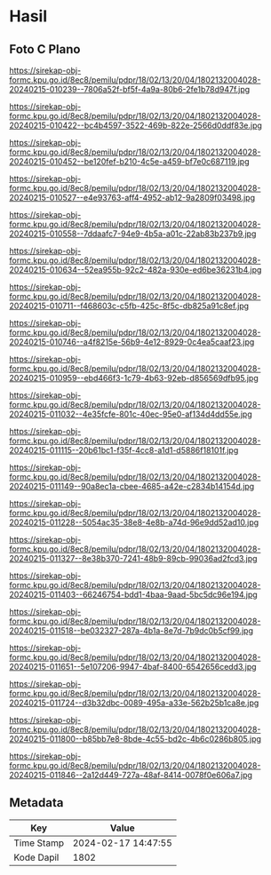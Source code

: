 # Hasil

## Foto C Plano

https://sirekap-obj-formc.kpu.go.id/8ec8/pemilu/pdpr/18/02/13/20/04/1802132004028-20240215-010239--7806a52f-bf5f-4a9a-80b6-2fe1b78d947f.jpg

https://sirekap-obj-formc.kpu.go.id/8ec8/pemilu/pdpr/18/02/13/20/04/1802132004028-20240215-010422--bc4b4597-3522-469b-822e-2566d0ddf83e.jpg

https://sirekap-obj-formc.kpu.go.id/8ec8/pemilu/pdpr/18/02/13/20/04/1802132004028-20240215-010452--be120fef-b210-4c5e-a459-bf7e0c687119.jpg

https://sirekap-obj-formc.kpu.go.id/8ec8/pemilu/pdpr/18/02/13/20/04/1802132004028-20240215-010527--e4e93763-aff4-4952-ab12-9a2809f03498.jpg

https://sirekap-obj-formc.kpu.go.id/8ec8/pemilu/pdpr/18/02/13/20/04/1802132004028-20240215-010558--7ddaafc7-94e9-4b5a-a01c-22ab83b237b9.jpg

https://sirekap-obj-formc.kpu.go.id/8ec8/pemilu/pdpr/18/02/13/20/04/1802132004028-20240215-010634--52ea955b-92c2-482a-930e-ed6be36231b4.jpg

https://sirekap-obj-formc.kpu.go.id/8ec8/pemilu/pdpr/18/02/13/20/04/1802132004028-20240215-010711--f468603c-c5fb-425c-8f5c-db825a91c8ef.jpg

https://sirekap-obj-formc.kpu.go.id/8ec8/pemilu/pdpr/18/02/13/20/04/1802132004028-20240215-010746--a4f8215e-56b9-4e12-8929-0c4ea5caaf23.jpg

https://sirekap-obj-formc.kpu.go.id/8ec8/pemilu/pdpr/18/02/13/20/04/1802132004028-20240215-010959--ebd466f3-1c79-4b63-92eb-d856569dfb95.jpg

https://sirekap-obj-formc.kpu.go.id/8ec8/pemilu/pdpr/18/02/13/20/04/1802132004028-20240215-011032--4e35fcfe-801c-40ec-95e0-af134d4dd55e.jpg

https://sirekap-obj-formc.kpu.go.id/8ec8/pemilu/pdpr/18/02/13/20/04/1802132004028-20240215-011115--20b61bc1-f35f-4cc8-a1d1-d5886f18101f.jpg

https://sirekap-obj-formc.kpu.go.id/8ec8/pemilu/pdpr/18/02/13/20/04/1802132004028-20240215-011149--90a8ec1a-cbee-4685-a42e-c2834b14154d.jpg

https://sirekap-obj-formc.kpu.go.id/8ec8/pemilu/pdpr/18/02/13/20/04/1802132004028-20240215-011228--5054ac35-38e8-4e8b-a74d-96e9dd52ad10.jpg

https://sirekap-obj-formc.kpu.go.id/8ec8/pemilu/pdpr/18/02/13/20/04/1802132004028-20240215-011327--8e38b370-7241-48b9-89cb-99036ad2fcd3.jpg

https://sirekap-obj-formc.kpu.go.id/8ec8/pemilu/pdpr/18/02/13/20/04/1802132004028-20240215-011403--66246754-bdd1-4baa-9aad-5bc5dc96e194.jpg

https://sirekap-obj-formc.kpu.go.id/8ec8/pemilu/pdpr/18/02/13/20/04/1802132004028-20240215-011518--be032327-287a-4b1a-8e7d-7b9dc0b5cf99.jpg

https://sirekap-obj-formc.kpu.go.id/8ec8/pemilu/pdpr/18/02/13/20/04/1802132004028-20240215-011651--5e107206-9947-4baf-8400-6542656cedd3.jpg

https://sirekap-obj-formc.kpu.go.id/8ec8/pemilu/pdpr/18/02/13/20/04/1802132004028-20240215-011724--d3b32dbc-0089-495a-a33e-562b25b1ca8e.jpg

https://sirekap-obj-formc.kpu.go.id/8ec8/pemilu/pdpr/18/02/13/20/04/1802132004028-20240215-011800--b85bb7e8-8bde-4c55-bd2c-4b6c0286b805.jpg

https://sirekap-obj-formc.kpu.go.id/8ec8/pemilu/pdpr/18/02/13/20/04/1802132004028-20240215-011846--2a12d449-727a-48af-8414-0078f0e606a7.jpg


## Metadata

| Key        | Value               |
| ---------- | ------------------- |
| Time Stamp | 2024-02-17 14:47:55 |
| Kode Dapil | 1802                |



